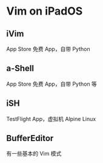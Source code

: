 # Vim on iPadOS

## iVim

App Store 免费 App，自带 Python

## a-Shell

App Store 免费 App，自带 Python 等

## iSH

TestFlight App，虚拟机 Alpine Linux


## BufferEditor

有一些基本的 Vim 模式




